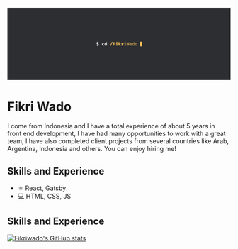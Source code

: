 ![Fikri Wado](https://github.com/fikriwado/fikriwado/blob/main/assets/banner.jpg)

# Fikri Wado
I come from Indonesia and I have a total experience of about 5 years in front end development, I have had many opportunities to work with a great team, I have also completed client projects from several countries like Arab, Argentina, Indonesia and others. You can enjoy hiring me!

## Skills and Experience
* ⚛ React, Gatsby
* 💻 HTML, CSS, JS

## Skills and Experience
[![Fikriwado's GitHub stats](https://github-readme-stats.vercel.app/api?username=fikriwado)](https://github.com/fikriwado/github-readme-stats)
